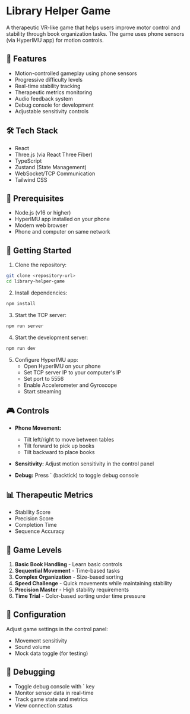 # Library Helper Game

A therapeutic VR-like game that helps users improve motor control and stability through book organization tasks. The game uses phone sensors (via HyperIMU app) for motion controls.

## 🎯 Features

- Motion-controlled gameplay using phone sensors
- Progressive difficulty levels
- Real-time stability tracking
- Therapeutic metrics monitoring
- Audio feedback system
- Debug console for development
- Adjustable sensitivity controls

## 🛠 Tech Stack

- React
- Three.js (via React Three Fiber)
- TypeScript
- Zustand (State Management)
- WebSocket/TCP Communication
- Tailwind CSS

## 📱 Prerequisites

- Node.js (v16 or higher)
- HyperIMU app installed on your phone
- Modern web browser
- Phone and computer on same network

## 🚀 Getting Started

1. Clone the repository:
```bash
git clone <repository-url>
cd library-helper-game
```

2. Install dependencies:
```bash
npm install
```

3. Start the TCP server:
```bash
npm run server
```

4. Start the development server:
```bash
npm run dev
```

5. Configure HyperIMU app:
   - Open HyperIMU on your phone
   - Set TCP server IP to your computer's IP
   - Set port to 5556
   - Enable Accelerometer and Gyroscope
   - Start streaming

## 🎮 Controls

- **Phone Movement:**
  - Tilt left/right to move between tables
  - Tilt forward to pick up books
  - Tilt backward to place books

- **Sensitivity:** Adjust motion sensitivity in the control panel
- **Debug:** Press \` (backtick) to toggle debug console

## 📊 Therapeutic Metrics

- Stability Score
- Precision Score
- Completion Time
- Sequence Accuracy

## 🎯 Game Levels

1. **Basic Book Handling** - Learn basic controls
2. **Sequential Movement** - Time-based tasks
3. **Complex Organization** - Size-based sorting
4. **Speed Challenge** - Quick movements while maintaining stability
5. **Precision Master** - High stability requirements
6. **Time Trial** - Color-based sorting under time pressure

## 🔧 Configuration

Adjust game settings in the control panel:
- Movement sensitivity
- Sound volume
- Mock data toggle (for testing)

## 🐛 Debugging

- Toggle debug console with \` key
- Monitor sensor data in real-time
- Track game state and metrics
- View connection status
